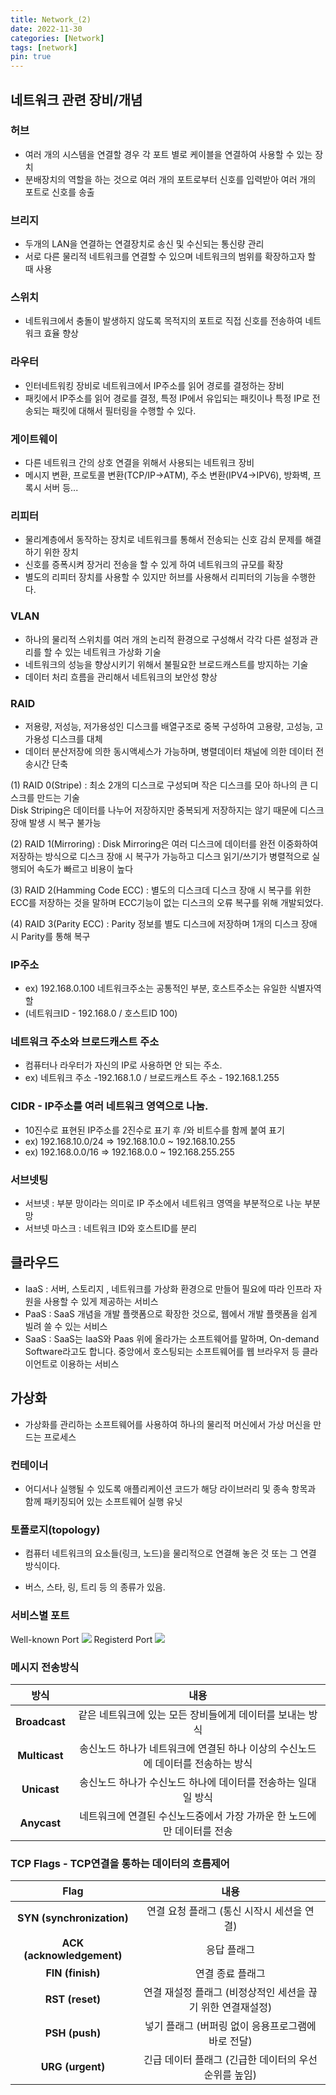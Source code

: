 ```yaml
---
title: Network_(2)
date: 2022-11-30
categories: [Network]
tags: [network]
pin: true
---
```


## 네트워크 관련 장비/개념

### 허브

- 여러 개의 시스템을 연결할 경우 각 포트 별로 케이블을 연결하여 사용할 수 있는 장치
- 분배장치의 역할을 하는 것으로 여러 개의 포트로부터 신호를 입력받아 여러 개의 포트로 신호를 송출

### 브리지

- 두개의 LAN을 연결하는 연결장치로 송신 및 수신되는 통신량 관리
- 서로 다른 물리적 네트워크를 연결할 수 있으며 네트워크의 범위를 확장하고자 할 때 사용

### 스위치

- 네트워크에서 충돌이 발생하지 않도록 목적지의 포트로 직접 신호를 전송하여 네트워크 효율 향상

### 라우터

- 인터네트워킹 장비로 네트워크에서 IP주소를 읽어 경로를 결정하는 장비
- 패킷에서 IP주소를 읽어 경로를 결정, 특정 IP에서 유입되는 패킷이나 특정 IP로 전송되는 패킷에 대해서 필터링을 수행할 수 있다.

### 게이트웨이

- 다른 네트워크 간의 상호 연결을 위해서 사용되는 네트워크 장비
- 메시지 변환, 프로토콜 변환(TCP/IP->ATM), 주소 변환(IPV4->IPV6), 방화벽, 프록시 서버 등...

### 리피터

- 물리계층에서 동작하는 장치로 네트워크를 통해서 전송되는 신호 감쇠 문제를 해결하기 위한 장치
- 신호를 증폭시켜 장거리 전송을 할 수 있게 하여 네트워크의 규모를 확장
- 별도의 리피터 장치를 사용할 수 있지만 허브를 사용해서 리피터의 기능을 수행한다.

### VLAN

- 하나의 물리적 스위치를 여러 개의 논리적 환경으로 구성해서 각각 다른 설정과 관리를 할 수 있는 네트워크 가상화 기술
- 네트워크의 성능을 향상시키기 위해서 불필요한 브로드캐스트를 방지하는 기술
- 데이터 처리 흐름을 관리해서 네트워크의 보안성 향상

### RAID

- 저용량, 저성능, 저가용성인 디스크를 배열구조로 중복 구성하여 고용량, 고성능, 고가용성 디스크를 대체
- 데이터 분산저장에 의한 동시액세스가 가능하며, 병렬데이터 채널에 의한 데이터 전송시간 단축

(1) RAID 0(Stripe) : 최소 2개의 디스크로 구성되며 작은 디스크를 모아 하나의 큰 디스크를 만드는 기술  
 Disk Striping은 데이터를 나누어 저장하지만 중복되게 저장하지는 않기 때문에 디스크 장애 발생 시 복구 불가능

(2) RAID 1(Mirroring) : Disk Mirroring은 여러 디스크에 데이터를 완전 이중화하여 저장하는 방식으로 디스크 장애 시 복구가 가능하고 디스크 읽기/쓰기가 병렬적으로 실행되어 속도가 빠르고 비용이 높다

(3) RAID 2(Hamming Code ECC) : 별도의 디스크데 디스크 장애 시 복구를 위한 ECC를 저장하는 것을 말하며 ECC기능이 없는 디스크의 오류 복구를 위해 개발되었다.

(4) RAID 3(Parity ECC) : Parity 정보를 별도 디스크에 저장하며 1개의 디스크 장애 시 Parity를 통해 복구

### IP주소

- ex) 192.168.0.100 네트워크주소는 공통적인 부분, 호스트주소는 유일한 식별자역할
- (네트워크ID - 192.168.0 / 호스트ID 100)

### 네트워크 주소와 브로드캐스트 주소

- 컴퓨터나 라우터가 자신의 IP로 사용하면 안 되는 주소.
- ex) 네트워크 주소 -192.168.1.0 / 브로드캐스트 주소 - 192.168.1.255

### CIDR - IP주소를 여러 네트워크 영역으로 나눔.

- 10진수로 표현된 IP주소를 2진수로 표기 후 /와 비트수를 함께 붙여 표기
- ex) 192.168.10.0/24 ⇒ 192.168.10.0 ~ 192.168.10.255
- ex) 192.168.0.0/16 ⇒ 192.168.0.0 ~ 192.168.255.255

### 서브넷팅

- 서브넷 : 부분 망이라는 의미로 IP 주소에서 네트워크 영역을 부분적으로 나눈 부분망
- 서브넷 마스크 : 네트워크 ID와 호스트ID를 분리

## 클라우드

- IaaS : 서버, 스토리지 , 네트워크를 가상화 환경으로 만들어 필요에 따라 인프라 자원을 사용할 수 있게 제공하는 서비스
- PaaS : SaaS 개념을 개발 플랫폼으로 확장한 것으로, 웹에서 개발 플랫폼을 쉽게 빌려 쓸 수 있는 서비스
- SaaS : SaaS는 IaaS와 Paas 위에 올라가는 소프트웨어를 말하며, On-demand Software라고도 합니다. 중앙에서 호스팅되는 소프트웨어를 웹 브라우저 등 클라이언트로 이용하는 서비스

## 가상화

- 가상화를 관리하는 소프트웨어를 사용하여 하나의 물리적 머신에서 가상 머신을 만드는 프로세스

### 컨테이너

- 어디서나 실행될 수 있도록 애플리케이션 코드가 해당 라이브러리 및 종속 항목과 함께 패키징되어 있는 소프트웨어 실행 유닛

### 토폴로지(topology)

- 컴퓨터 네트워크의 요소들(링크, 노드)을 물리적으로 연결해 놓은 것 또는 그 연결 방식이다.

- 버스, 스타, 링, 트리 등 의 종류가 있음.

### 서비스별 포트

Well-known Port
![](https://velog.velcdn.com/images/hallu0317/post/43673c5b-fb27-43df-9299-23c406dac85f/image.png)
Registerd Port
![](https://velog.velcdn.com/images/hallu0317/post/568fbe60-b574-4502-b6f1-200ec281f5a6/image.png)

### 메시지 전송방식

|   **방식**    |                                    **내용**                                     |
| :-----------: | :-----------------------------------------------------------------------------: |
| **Broadcast** |            같은 네트워크에 있는 모든 장비들에게 데이터를 보내는 방식            |
| **Multicast** | 송신노드 하나가 네트워크에 연결된 하나 이상의 수신노드에 데이터를 전송하는 방식 |
|  **Unicast**  |          송신노드 하나가 수신노드 하나에 데이터를 전송하는 일대일 방식          |
|  **Anycast**  |     네트워크에 연결된 수신노드중에서 가장 가까운 한 노드에만 데이터를 전송      |

### TCP Flags - TCP연결을 통하는 데이터의 흐름제어

|         **Flag**          |                          **내용**                           |
| :-----------------------: | :---------------------------------------------------------: |
| **SYN (synchronization)** |         연결 요청 플래그 (통신 시작시 세션을 연결)          |
| **ACK (acknowledgement)** |                         응답 플래그                         |
|     **FIN (finish)**      |                      연결 종료 플래그                       |
|      **RST (reset)**      | 연결 재설정 플래그 (비정상적인 세션을 끊기 위한 연결재설정) |
|      **PSH (push)**       |     넣기 플래그 (버퍼링 없이 응용프로그램에 바로 전달)      |
|     **URG (urgent)**      |    긴급 데이터 플래그 (긴급한 데이터의 우선순위를 높임)     |
